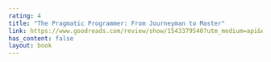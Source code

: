 ```yaml
---
rating: 4
title: "The Pragmatic Programmer: From Journeyman to Master"
link: https://www.goodreads.com/review/show/1543379540?utm_medium=api&utm_source=rss
has_content: false
layout: book
---
```

